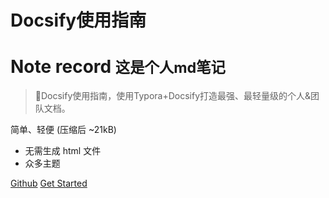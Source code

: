 

<!-- _coverpage.md -->

# Docsify使用指南
# Note record <small>这是个人md笔记</small>

> 💪Docsify使用指南，使用Typora+Docsify打造最强、最轻量级的个人&团队文档。

 简单、轻便 (压缩后 ~21kB)
- 无需生成 html 文件
- 众多主题

<a href="https://github.com/1747672002/nav">Github</a>
<a href="#README">Get Started</a>